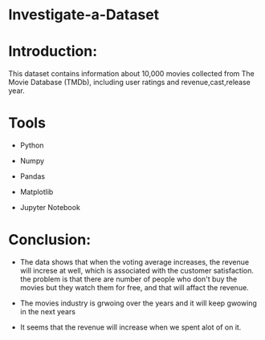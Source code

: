 # Investigate-a-Dataset

# Introduction:

This dataset contains information about 10,000 movies collected from The Movie Database (TMDb), including user ratings and revenue,cast,release year.

# Tools
- Python

- Numpy

- Pandas

- Matplotlib

- Jupyter Notebook

# Conclusion:
- The data shows that when the voting average increases, the revenue will increse at well, which is associated with the customer satisfaction. the problem is that there are number of people who don't buy the movies but they watch them for free, and that will affact the revenue.

- The movies industry is grwoing over the years and it will keep gwowing in the next years

- It seems that the revenue will increase when we spent alot of on it.

